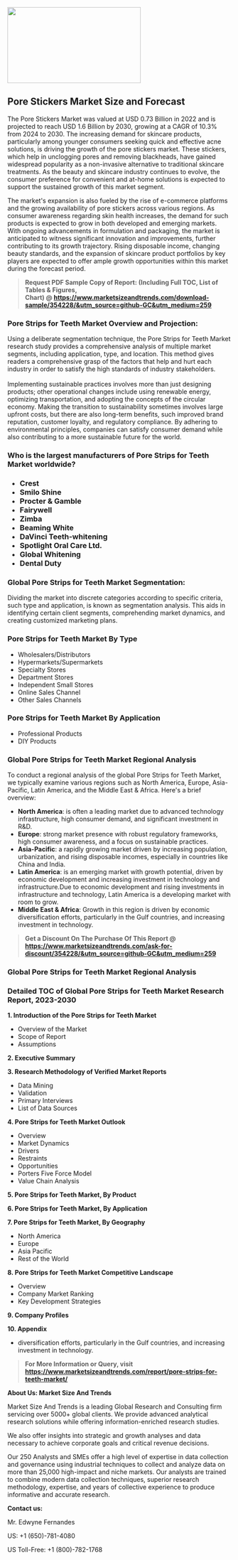 <p><img class="alignnone size-medium wp-image-20088" src="https://ffe5etoiles.com/wp-content/uploads/2024/12/MST1-300x171.png" alt="" width="300" height="171" /></p><h2>Pore Stickers Market Size and Forecast</h2><p>The Pore Stickers Market was valued at USD 0.73 Billion in 2022 and is projected to reach USD 1.6 Billion by 2030, growing at a CAGR of 10.3% from 2024 to 2030. The increasing demand for skincare products, particularly among younger consumers seeking quick and effective acne solutions, is driving the growth of the pore stickers market. These stickers, which help in unclogging pores and removing blackheads, have gained widespread popularity as a non-invasive alternative to traditional skincare treatments. As the beauty and skincare industry continues to evolve, the consumer preference for convenient and at-home solutions is expected to support the sustained growth of this market segment.</p><p>The market's expansion is also fueled by the rise of e-commerce platforms and the growing availability of pore stickers across various regions. As consumer awareness regarding skin health increases, the demand for such products is expected to grow in both developed and emerging markets. With ongoing advancements in formulation and packaging, the market is anticipated to witness significant innovation and improvements, further contributing to its growth trajectory. Rising disposable income, changing beauty standards, and the expansion of skincare product portfolios by key players are expected to offer ample growth opportunities within this market during the forecast period.</p></p><blockquote id="" class=""><strong>Request PDF Sample Copy of Report: (Including Full TOC, List of Tables &amp; Figures, Chart)&nbsp;@&nbsp;<strong><a href="https://www.marketsizeandtrends.com/download-sample/354228/&utm_source=github-GC&utm_medium=259" target="_blank">https://www.marketsizeandtrends.com/download-sample/354228/&utm_source=github-GC&utm_medium=259</a></strong></strong></blockquote><h3 id="" class="">Pore Strips for Teeth Market&nbsp;Overview and Projection:</h3><p id="" class="">Using a deliberate segmentation technique, the Pore Strips for Teeth Market research study provides a comprehensive analysis of multiple market segments, including application, type, and location. This method gives readers a comprehensive grasp of the factors that help and hurt each industry in order to satisfy the high standards of industry stakeholders. <br /> <br />Implementing sustainable practices involves more than just designing products; other operational changes include using renewable energy, optimizing transportation, and adopting the concepts of the circular economy. Making the transition to sustainability sometimes involves large upfront costs, but there are also long-term benefits, such improved brand reputation, customer loyalty, and regulatory compliance. By adhering to environmental principles, companies can satisfy consumer demand while also contributing to a more sustainable future for the world.</p><h3 id="" class="">Who is the largest manufacturers of&nbsp;Pore Strips for Teeth Market worldwide?</h3><h3 class=""><p><ul><li>Crest </li><li> Smilo Shine </li><li> Procter & Gamble </li><li> Fairywell </li><li> Zimba </li><li> Beaming White </li><li> DaVinci Teeth-whitening </li><li> Spotlight Oral Care Ltd. </li><li> Global Whitening </li><li> Dental Duty</li></ul></p></h3><h3 id="" class="">Global&nbsp;Pore Strips for Teeth Market Segmentation:</h3><p id="" class="">Dividing the market into discrete categories according to specific criteria, such type and application, is known as segmentation analysis. This aids in identifying certain client segments, comprehending market dynamics, and creating customized marketing plans.</p><h3 id="" class="">Pore Strips for Teeth Market&nbsp;By Type</h3><p><p><ul><li>Wholesalers/Distributors</li><li> Hypermarkets/Supermarkets</li><li> Specialty Stores</li><li> Department Stores</li><li> Independent Small Stores</li><li> Online Sales Channel</li><li> Other Sales Channels</p></li></ul></p></p><h3 id="" class="">Pore Strips for Teeth Market&nbsp;By Application</h3><p class=""><p><ul><li>Professional Products</li><li> DIY Products</li></ul></p></p><h3 id="" class="">Global Pore Strips for Teeth Market Regional Analysis</h3><p id="" class="">To conduct a regional analysis of the global Pore Strips for Teeth Market, we typically examine various regions such as North America, Europe, Asia-Pacific, Latin America, and the Middle East &amp; Africa. Here's a brief overview:</p><ul><li><strong>North America</strong>: is often a leading market due to advanced technology infrastructure, high consumer demand, and significant investment in R&amp;D.</li><li><strong>Europe</strong>: strong market presence with robust regulatory frameworks, high consumer awareness, and a focus on sustainable practices.</li><li><strong>Asia-Pacific</strong>: a rapidly growing market driven by increasing population, urbanization, and rising disposable incomes, especially in countries like China and India.</li><li><strong>Latin America</strong>: is an emerging market with growth potential, driven by economic development and increasing investment in technology and infrastructure.Due to economic development and rising investments in infrastructure and technology, Latin America is a developing market with room to grow.</li><li><strong>Middle East &amp; Africa</strong>: Growth in this region is driven by economic diversification efforts, particularly in the Gulf countries, and increasing investment in technology.</li></ul><blockquote id="" class=""><strong>Get a Discount On The Purchase Of This Report @ <strong><a href="https://www.marketsizeandtrends.com/ask-for-discount/354228/&utm_source=github-GC&utm_medium=259" target="_blank">https://www.marketsizeandtrends.com/ask-for-discount/354228/&utm_source=github-GC&utm_medium=259</a></strong></strong></blockquote><h3 id="" class="">Global Pore Strips for Teeth Market Regional Analysis</h3><h3 id="" class="">Detailed TOC of Global Pore Strips for Teeth Market Research Report, 2023-2030</h3><p id="" class=""><strong>1. Introduction of the Pore Strips for Teeth Market</strong></p><ul><li>Overview of the Market</li><li>Scope of Report</li><li>Assumptions</li></ul><p id="" class=""><strong>2. Executive Summary</strong></p><p id="" class=""><strong>3. Research Methodology of Verified Market Reports</strong></p><ul><li>Data Mining</li><li>Validation</li><li>Primary Interviews</li><li>List of Data Sources</li></ul><p id="" class=""><strong>4. Pore Strips for Teeth Market Outlook</strong></p><ul><li>Overview</li><li>Market Dynamics</li><li>Drivers</li><li>Restraints</li><li>Opportunities</li><li>Porters Five Force Model</li><li>Value Chain Analysis</li></ul><p id="" class=""><strong>5. Pore Strips for Teeth Market, By Product</strong></p><p id="" class=""><strong>6. Pore Strips for Teeth Market, By Application</strong></p><p id="" class=""><strong>7. Pore Strips for Teeth Market, By Geography</strong></p><ul><li>North America</li><li>Europe</li><li>Asia Pacific</li><li>Rest of the World</li></ul><p id="" class=""><strong>8. Pore Strips for Teeth Market Competitive Landscape</strong></p><ul><li>Overview</li><li>Company Market Ranking</li><li>Key Development Strategies</li></ul><p id="" class=""><strong>9. Company Profiles</strong></p><p id="" class=""><strong>10. Appendix</strong></p><ul><li>diversification efforts, particularly in the Gulf countries, and increasing investment in technology.</li></ul><blockquote id="" class=""><strong>For More Information or Query, visit <strong><strong><a href="https://www.marketsizeandtrends.com/report/pore-strips-for-teeth-market/" target="_blank">https://www.marketsizeandtrends.com/report/pore-strips-for-teeth-market/</a></strong></strong></strong></blockquote><p id="" class=""><strong>About Us: Market Size And Trends</strong></p><p id="" class="">Market Size And Trends is a leading Global Research and Consulting firm servicing over 5000+ global clients. We provide advanced analytical research solutions while offering information-enriched research studies.</p><p id="" class="">We also offer insights into strategic and growth analyses and data necessary to achieve corporate goals and critical revenue decisions.</p><p id="" class="">Our 250 Analysts and SMEs offer a high level of expertise in data collection and governance using industrial techniques to collect and analyze data on more than 25,000 high-impact and niche markets. Our analysts are trained to combine modern data collection techniques, superior research methodology, expertise, and years of collective experience to produce informative and accurate research.</p><p id="" class=""><strong>Contact us:</strong></p><p id="" class="">Mr. Edwyne Fernandes</p><p id="" class="">US: +1 (650)-781-4080</p><p id="" class="">US Toll-Free: +1 (800)-782-1768</p>
